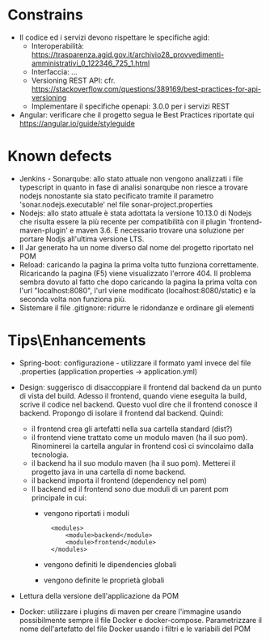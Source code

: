# Constrains

- Il codice ed i servizi devono rispettare le specifiche agid:
  - Interoperabilità: https://trasparenza.agid.gov.it/archivio28_provvedimenti-amministrativi_0_122346_725_1.html
  - Interfaccia: ...
  - Versioning REST API: cfr. https://stackoverflow.com/questions/389169/best-practices-for-api-versioning
  - Implementare il specifiche openapi: 3.0.0 per i servizi REST
- Angular: verificare che il progetto segua le Best Practices riportate qui https://angular.io/guide/styleguide

# Known defects

- Jenkins - Sonarqube: allo stato attuale non vengono analizzati i file typescript in quanto in fase di analisi sonarqube non riesce a trovare nodejs nonostante sia stato pecificato tramite il parametro 'sonar.nodejs.executable' nel file sonar-project.properties
- Nodejs: allo stato attuale è stata adottata la versione 10.13.0 di Nodejs che risulta essere la più recente per compatibilità con il plugin 'frontend-maven-plugin' e maven 3.6. E necessario trovare una soluzione per portare Nodjs all'ultima versione LTS.
- Il Jar generato ha un nome diverso dal nome del progetto riportato nel POM
- Reload: caricando la pagina la prima volta tutto funziona correttamente. Ricaricando la pagina (F5) viene visualizzato l'errore 404. Il problema sembra dovuto al fatto che dopo caricando la pagina la prima volta con l'url "localhost:8080", l'url viene modificato (localhost:8080/static) e la seconda volta non funziona più.
- Sistemare il file .gitignore: ridurre le ridondanze e ordinare gli elementi

# Tips\Enhancements

- Spring-boot: configurazione - utilizzare il formato yaml invece del file .properties (application.properties -> application.yml)
- Design: suggerisco di disaccoppiare il frontend dal backend da un punto di vista del build. Adesso il frontend, quando viene eseguita la build, scrive il codice nel backend. Questo vuol dire che il frontend conosce il backend. Propongo di isolare il frontend dal backend. Quindi:
  - il frontend crea gli artefatti nella sua cartella standard (dist?)
  - il frontend viene trattato come un modulo maven (ha il suo pom). Rinominerei la cartella angular in frontend così ci svincolaimo dalla tecnologia.
  - il backend ha il suo modulo maven (ha il suo pom). Metterei il progetto java in una cartella di nome backend.
  - il backend importa il frontend (dependency nel pom)
  - Il backend ed il frontend sono due moduli di un parent pom principale in cui:
    - vengono riportati i moduli

            <modules>
                <module>backend</module>
                <module>frontend</module>
            </modules>

    - vengono definiti le dipendencies globali
    - vengono definite le proprietà globali

- Lettura della versione dell'applicazione da POM
- Docker: utilizzare i plugins di maven per creare l'immagine usando possibilmente sempre il file Docker e docker-compose. Parametrizzare il nome dell'artefatto del file Docker usando i filtri e le variabili del POM
